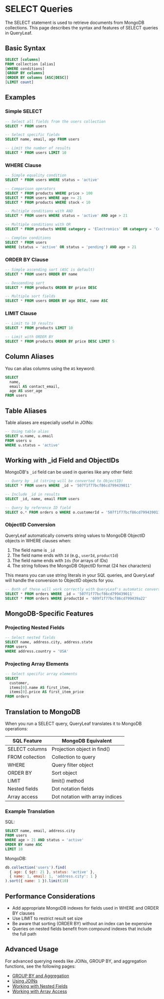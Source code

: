 # SELECT Queries

The SELECT statement is used to retrieve documents from MongoDB collections. This page describes the syntax and features of SELECT queries in QueryLeaf.

## Basic Syntax

```sql
SELECT [columns]
FROM collection [alias]
[WHERE conditions]
[GROUP BY columns]
[ORDER BY columns [ASC|DESC]]
[LIMIT count]
```

## Examples

### Simple SELECT

```sql
-- Select all fields from the users collection
SELECT * FROM users

-- Select specific fields
SELECT name, email, age FROM users

-- Limit the number of results
SELECT * FROM users LIMIT 10
```

### WHERE Clause

```sql
-- Simple equality condition
SELECT * FROM users WHERE status = 'active'

-- Comparison operators
SELECT * FROM products WHERE price > 100
SELECT * FROM users WHERE age >= 21
SELECT * FROM products WHERE stock < 10

-- Multiple conditions with AND
SELECT * FROM users WHERE status = 'active' AND age > 21

-- Multiple conditions with OR
SELECT * FROM products WHERE category = 'Electronics' OR category = 'Computers'

-- Complex conditions
SELECT * FROM users 
WHERE (status = 'active' OR status = 'pending') AND age > 21
```

### ORDER BY Clause

```sql
-- Simple ascending sort (ASC is default)
SELECT * FROM users ORDER BY name

-- Descending sort
SELECT * FROM products ORDER BY price DESC

-- Multiple sort fields
SELECT * FROM users ORDER BY age DESC, name ASC
```

### LIMIT Clause

```sql
-- Limit to 10 results
SELECT * FROM products LIMIT 10

-- Limit with ORDER BY
SELECT * FROM products ORDER BY price DESC LIMIT 5
```

## Column Aliases

You can alias columns using the `AS` keyword:

```sql
SELECT 
  name, 
  email AS contact_email,
  age AS user_age
FROM users
```

## Table Aliases

Table aliases are especially useful in JOINs:

```sql
-- Using table alias
SELECT u.name, u.email 
FROM users u 
WHERE u.status = 'active'
```

## Working with _id Field and ObjectIDs

MongoDB's `_id` field can be used in queries like any other field:

```sql
-- Query by _id (string will be converted to ObjectID)
SELECT * FROM users WHERE _id = '507f1f77bcf86cd799439011'

-- Include _id in results
SELECT _id, name, email FROM users

-- Query by reference ID field
SELECT o.* FROM orders o WHERE o.customerId = '507f1f77bcf86cd799439011'
```

### ObjectID Conversion

QueryLeaf automatically converts string values to MongoDB ObjectID objects in WHERE clauses when:

1. The field name is `_id`
2. The field name ends with `Id` (e.g., `userId`, `productId`)
3. The field name ends with `Ids` (for arrays of IDs)
4. The string follows the MongoDB ObjectID format (24 hex characters)

This means you can use string literals in your SQL queries, and QueryLeaf will handle the conversion to ObjectID objects for you.

```sql
-- Both of these will work correctly with QueryLeaf's automatic conversion
SELECT * FROM orders WHERE _id = '507f1f77bcf86cd799439011'
SELECT * FROM orders WHERE productId = '609f1f77bcf86cd799439a22'
```

## MongoDB-Specific Features

### Projecting Nested Fields

```sql
-- Select nested fields
SELECT name, address.city, address.state 
FROM users 
WHERE address.country = 'USA'
```

### Projecting Array Elements

```sql
-- Select specific array elements
SELECT 
  customer, 
  items[0].name AS first_item,
  items[0].price AS first_item_price
FROM orders
```

## Translation to MongoDB

When you run a SELECT query, QueryLeaf translates it to MongoDB operations:

| SQL Feature | MongoDB Equivalent |
|-------------|-------------------|
| SELECT columns | Projection object in find() |
| FROM collection | Collection to query |
| WHERE | Query filter object |
| ORDER BY | Sort object |
| LIMIT | limit() method |
| Nested fields | Dot notation fields |
| Array access | Dot notation with array indices |

### Example Translation

SQL:
```sql
SELECT name, email, address.city 
FROM users 
WHERE age > 21 AND status = 'active' 
ORDER BY name ASC 
LIMIT 10
```

MongoDB:
```javascript
db.collection('users').find(
  { age: { $gt: 21 }, status: 'active' },
  { name: 1, email: 1, 'address.city': 1 }
).sort({ name: 1 }).limit(10)
```

## Performance Considerations

- Add appropriate MongoDB indexes for fields used in WHERE and ORDER BY clauses
- Use LIMIT to restrict result set size
- Be aware that sorting (ORDER BY) without an index can be expensive 
- Queries on nested fields benefit from compound indexes that include the full path

## Advanced Usage

For advanced querying needs like JOINs, GROUP BY, and aggregation functions, see the following pages:

- [GROUP BY and Aggregation](group-by.md)
- [Using JOINs](joins.md)
- [Working with Nested Fields](nested-fields.md)
- [Working with Array Access](array-access.md)